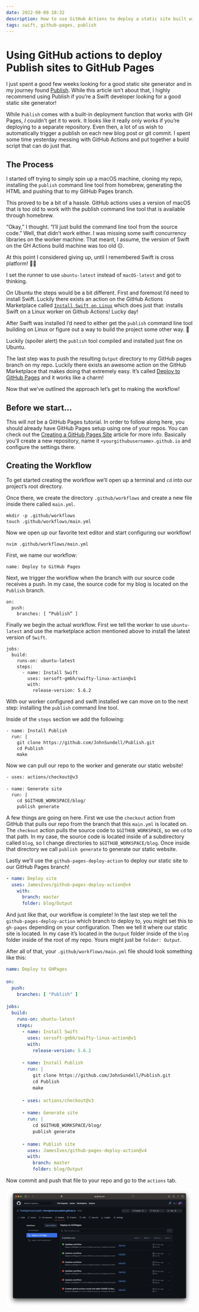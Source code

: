 ```yaml
---
date: 2022-08-09 18:32
description: How to use GitHub Actions to deploy a static site built with Publish to GitHub Pages
tags: swift, github-pages, publish
---
```

# Using GitHub actions to deploy Publish sites to GitHub Pages

I just spent a good few weeks looking for a good static site generator and in my journey found [Publish](https://github.com/JohnSundell/Publish). While this article isn’t about that, I highly recommend using Publish if you’re a Swift developer looking for a good static site generator!

While `Publish` comes with a built-in deployment function that works with GH Pages, *I* couldn't get it to work. It looks like it really only works if you’re deploying to a separate repository. Even then, a lot of us wish to automatically trigger a publish on each new blog post or git commit. I spent some time yesterday messing with GitHub Actions and put together a build script that can do just that.

## The Process

I started off trying to simply spin up a macOS machine, cloning my repo, installing the `publish` command line tool from homebrew, generating the HTML and pushing that to my GitHub Pages branch. 

This proved to be a bit of a hassle. GitHub actions uses a version of macOS that is too old to work with the publish command line tool that is available through homebrew. 

“Okay,” I thought. “I’ll just build the command line tool from the source code.” Well, that didn’t work either. I was missing some swift concurrency libraries on the worker machine. That meant, I assume, the version of Swift on the GH Actions build machine was too old ☹️.

At this point I considered giving up, until I remembered Swift is cross platform! 🎉🎉

I set the runner to use `ubuntu-latest` instead of `macOS-latest` and got to thinking. 

On Ubuntu the steps would be a bit different. First and foremost I’d need to install Swift. Luckily there exists an action on the GitHub Actions Marketplace called [`Install Swift on Linux`](https://github.com/marketplace/actions/install-swift-on-linux) which does just that: installs Swift on a Linux worker on Github Actions! Lucky day! 

After Swift was installed I’d need to either get the `publish` command line tool building on Linux or figure out a way to build the project some other way. 🤞

Luckily (spoiler alert) the `publish` tool compiled and installed just fine on Ubuntu.

The last step was to push the resulting `Output` directory to my GitHub pages branch on my repo. Luckily there exists an awesome action on the GitHub Marketplace that makes doing that extremely easy. It’s called [Deploy to GitHub Pages](https://github.com/marketplace/actions/deploy-to-github-pages) and it works like a charm!

Now that we’ve outlined the approach let’s get to making the workflow!

## Before we start...

This will *not* be a GitHub Pages tutorial. In order to follow along here, you should already have GitHub Pages setup using one of your repos. You can check out the [Creating a GitHub Pages Site](https://docs.github.com/en/pages/getting-started-with-github-pages/creating-a-github-pages-site) article for more info. Basically you'll create a new repository, name it `<yourgithubusername>.github.io` and configure the settings there.

## Creating the Workflow

To get started creating the workflow we’ll open up a terminal and `cd` into our project’s root directory. 

Once there, we create the directory `.github/workflows` and create a new file inside there called `main.yml`.
<pre><code><span class="keyword">mkdir</span> <span class="type">-p</span> <span class="string">.github/workflows</span><br /><span class="keyword">touch</span> <span class="string">.github/workflows/main.yml</span></code></pre>

Now we open up our favorite text editor and start configuring our workflow!
<pre><code><span class="keyword">nvim</span> <span class="string">.github/workflows/main.yml</span></code></pre>
First, we name our workflow:
<pre><code><span class="type">name</span>: <span class="string">Deploy to GitHub Pages</span></code></pre>
Next, we trigger the workflow when the branch with our source code receives a push. In my case, the source code for my blog is located on the `Publish` branch. 
<pre><code><span class="type">on</span>:<br />  <span class="type">push</span>:<br />    <span class="type">branches</span>: [ <span class="string">“Publish”</span> ]</code></pre>

Finally we begin the actual workflow. First we tell the worker to use `ubuntu-latest` and use the marketplace action mentioned above to install the latest version of `Swift`.
<pre><code><span class="type">jobs</span>:<br />  <span class="type">build</span>:<br />    <span class="type">runs-on</span>: <span class="string">ubuntu-latest</span><br />    <span class="type">steps</span>:<br />      - <span class="type">name</span>: <span class="string">Install Swift</span><br />        <span class="type">uses</span>: <span class="string">sersoft-gmbh/swifty-linux-action@v1</span><br />        <span class="type">with</span>:<br />          <span class="type">release-version</span>: <span class="string">5.6.2</span></code></pre>

With our worker configured and swift installed we can move on to the next step: installing the `publish` command line tool.

Inside of the `steps` section we add the following:
<pre><code>- <span class="type">name</span>: <span class="string">Install Publish</span><br />  <span class="type">run</span>: <span class="keyword">|</span><br /><span class="string">    git clone https://github.com/JohnSundell/Publish.git<br />    cd Publish<br />    make</span></code></pre>

Now we can pull our repo to the worker and generate our static website!
<pre><code>- <span class="type">uses</span>: <span class="string">actions/checkout@v3</span><br /><br />- <span class="type">name</span>: <span class="string">Generate site</span>
  <span class="type">run</span>: <span class="keyword">|</span><br /><span class="string">    cd $GITHUB_WORKSPACE/blog/<br />    publish generate</span></code></pre>

A few things are going on here. First we use the `checkout` action from GitHub that pulls our repo from the branch that this `main.yml` is located on. The `checkout` action pulls the source code to `$GITHUB_WORKSPACE`, so we `cd` to that path. In my case, the source code is located inside of a subdirectory called `blog`, so I change directories to `$GITHUB_WORKSPACE/blog`. Once inside that directory we call `publish generate` to generate our static website. 

Lastly we’ll use the `github-pages-deploy-action` to deploy our static site to our GitHub Pages branch!

```yaml
- name: Deploy site
  uses: JamesIves/github-pages-deploy-action@v4
    with:
      branch: master
      folder: blog/Output
```

And just like that, our workflow is complete! In the last step we tell the `github-pages-deploy-action` which branch to deploy to, you might set this to `gh-pages` depending on your configuration. Then we tell it where our static site is located. In my case it’s located in the `Output` folder inside of the `blog` folder inside of the root of my repo. Yours might just be `folder: Output`. 

After all of that, your `.github/workflows/main.yml` file should look something like this:

```yml
name: Deploy to GHPages

on:
  push:
    branches: [ "Publish" ]

jobs:
  build:
    runs-on: ubuntu-latest
    steps:
      - name: Install Swift
        uses: sersoft-gmbh/swifty-linux-action@v1
        with:
          release-version: 5.6.2

      - name: Install Publish
        run: |
          git clone https://github.com/JohnSundell/Publish.git
          cd Publish
          make

      - uses: actions/checkout@v3

      - name: Generate site
        run: |
          cd $GITHUB_WORKSPACE/blog/
          publish generate

      - name: Publish site
        uses: JamesIves/github-pages-deploy-action@v4
        with:
          branch: master
          folder: blog/Output
```

Now commit and push that file to your repo and go to the `actions` tab. 

![GitHub Actions](/img/ghactions.png)

